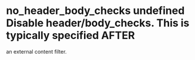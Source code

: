 # no_header_body_checks undefined Disable header/body_checks. This is typically specified AFTER
an external content filter. 